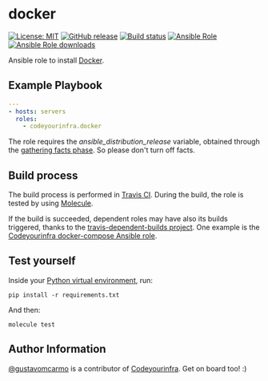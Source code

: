 # docker

[![License: MIT](https://img.shields.io/badge/License-MIT-yellow.svg)](https://opensource.org/licenses/MIT) [![GitHub release](https://img.shields.io/github/release/codeyourinfra/docker.svg)](https://github.com/codeyourinfra/docker/releases/latest) [![Build status](https://travis-ci.org/codeyourinfra/docker.svg?branch=master)](https://travis-ci.org/codeyourinfra/docker) [![Ansible Role](https://img.shields.io/ansible/role/29242.svg)](https://galaxy.ansible.com/codeyourinfra/docker) [![Ansible Role downloads](https://img.shields.io/ansible/role/d/29242.svg)](https://galaxy.ansible.com/codeyourinfra/docker)

Ansible role to install [Docker](https://www.docker.com).

## Example Playbook

```yml
---
- hosts: servers
  roles:
    - codeyourinfra.docker
```

The role requires the *ansible_distribution_release* variable, obtained through the [gathering facts phase](https://docs.ansible.com/ansible/latest/user_guide/playbooks_variables.html#information-discovered-from-systems-facts). So please don't turn off facts.

## Build process

The build process is performed in [Travis CI](https://travis-ci.org/codeyourinfra/docker). During the build, the role is tested by using [Molecule](https://molecule.readthedocs.io).

If the build is succeeded, dependent roles may have also its builds triggered, thanks to the [travis-dependent-builds project](https://github.com/stephanmg/travis-dependent-builds). One example is the [Codeyourinfra docker-compose Ansible role](https://galaxy.ansible.com/codeyourinfra/docker_compose).

## Test yourself

Inside your [Python virtual environment](https://docs.python.org/3/tutorial/venv.html), run:

`pip install -r requirements.txt`

And then:

`molecule test`

## Author Information

[@gustavomcarmo](https://github.com/gustavomcarmo) is a contributor of [Codeyourinfra](https://github.com/codeyourinfra). Get on board too! :)
